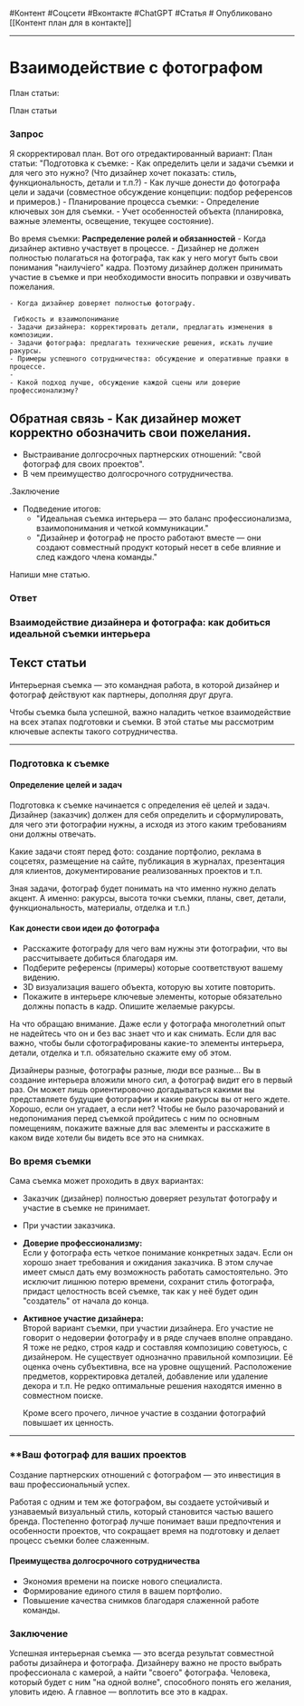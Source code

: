 #Контент #Соцсети #Вконтакте #ChatGPT #Статья # Опубликовано
[[Контент план для в контакте]]
__________
# Взаимодействие с фотографом

План статьи:


План статьи

### Запрос

Я скорректировал план. 
Вот ого отредактированный вариант:
План статьи:
"Подготовка к съемке:
	- Как определить цели и задачи съемки и для чего это нужно? (Что дизайнер хочет показать: стиль, функциональность, детали и т.п.?)
	- Как лучше донести до фотографа цели и задачи (совместное обсуждение концепции: подбор референсов и примеров.)
	- Планирование процесса съемки:
		- Определение ключевых зон для съемки.
	    - Учет особенностей объекта (планировка, важные элементы, освещение, текущее состояние).
	    
Во время съемки:
**Распределение ролей и обязанностей**
    - Когда дизайнер активно участвует в процессе.
	- Дизайнер не должен полностью полагаться на фотографа, так как у него могут быть свои понимания "наилучiего" кадра. Поэтому дизайнер должен принимать участие в съемке и при необходимости вносить поправки и озвучивать пожелания.
	    
    - Когда дизайнер доверяет полностью фотографу.
	
	 Гибкость и взаимопонимание
    - Задачи дизайнера: корректировать детали, предлагать изменения в композиции.
    - Задачи фотографа: предлагать технические решения, искать лучшие ракурсы.
    - Примеры успешного сотрудничества: обсуждение и оперативные правки в процессе.
    - 
    - Какой подход лучше, обсуждение каждой сцены или доверие профессионализму?
    
 **Обратная связь**
    - Как дизайнер может корректно обозначить свои пожелания.
---
- Выстраивание долгосрочных партнерских отношений: "свой фотограф для своих проектов".
- В чем преимущество долгосрочного сотрудничества.

.Заключение
- Подведение итогов:
    - "Идеальная съемка интерьера — это баланс профессионализма, взаимопонимания и четкой коммуникации."
    - "Дизайнер и фотограф не просто работают вместе — они создают совместный продукт который несет в себе влияние и след каждого члена команды."

Напиши мне статью. 


### Ответ
### **Взаимодействие дизайнера и фотографа: как добиться идеальной съемки интерьера**


## Текст статьи

Интерьерная съемка — это командная работа, в которой дизайнер и фотограф действуют как партнеры, дополняя друг друга. 

Чтобы съемка была успешной, важно наладить четкое взаимодействие на всех этапах подготовки и съемки. В этой статье мы рассмотрим ключевые аспекты такого сотрудничества.

---

### **Подготовка к съемке**

#### **Определение целей и задач**
Подготовка к съемке начинается с определения её целей и задач. Дизайнер (заказчик) должен для себя определить и сформулировать, для чего эти фотографии нужны, а исходя из этого каким требованиям они должны отвечать.

Какие задачи стоят перед фото: создание портфолио, реклама в соцсетях, размещение на сайте, публикация в журналах, презентация для клиентов, документирование реализованных проектов и т.п.

Зная задачи, фотограф будет понимать на что именно нужно делать акцент. А именно: ракурсы, высота точки съемки, планы, свет, детали, функциональность, материалы, отделка и т.п.)

#### **Как донести свои идеи до фотографа**

- Расскажите фотографу для чего вам нужны эти фотографии, что вы рассчитываете добиться благодаря им.
- Подберите референсы (примеры) которые соответствуют вашему видению. 
- 3D визуализация вашего объекта, которую вы хотите повторить.
- Покажите в интерьере ключевые элементы, которые обязательно должны попасть в кадр. Опишите желаемые ракурсы. 

На что обращаю внимание. Даже если у фотографа многолетний опыт не надейтесь что он и без вас знает что и как снимать.
Если для вас важно, чтобы были сфотографированы какие-то элементы интерьера, детали, отделка и т.п. обязательно скажите ему об этом. 

Дизайнеры разные, фотографы разные, люди все разные... Вы в создание интерьера вложили много сил, а фотограф видит его в первый раз. Он может лишь ориентировочно догадываться какими вы представляете будущие фотографии и какие ракурсы вы от него ждете. Хорошо, если он угадает, а если нет? Чтобы не было разочарований и недопонимания перед съемкой пройдитесь с ним по основным помещениям, покажите важные для вас элементы и расскажите в каком виде хотели бы видеть все это на снимках.

### **Во время съемки**

Сама съемка может проходить в двух вариантах:

- Заказчик (дизайнер) полностью доверяет результат фотографу и участие в съемке не принимает.
- При участии заказчика.

- **Доверие профессионализму:**  
    Если у фотографа есть четкое понимание конкретных задач. Если он хорошо знает требования и ожидания заказчика. В этом случае имеет смысл дать ему возможность работать самостоятельно. 
    Это исключит лишнюю потерю времени, сохранит стиль фотографа, придаст целостность всей съемке, так как у неё будет один "создатель" от начала до конца.
    
- **Активное участие дизайнера:**  
    Второй вариант съемки, при участии дизайнера. 
    Его участие не говорит о недоверии фотографу и в ряде случаев вполне оправдано. 
    Я тоже не редко, строя кадр и составляя композицию советуюсь, с дизайнером. 
    Не существует однозначно правильной композиции. Её оценка очень субъективна, все на уровне ощущений. 
    Расположение предметов, корректировка деталей, добавление или удаление декора и т.п. 
    Не редко оптимальные решения находятся именно в совместном поиске.
    
    Кроме всего прочего, личное участие в создании фотографий повышает их ценность. 



---

### **Ваш фотограф для ваших проектов

Создание партнерских отношений с фотографом — это инвестиция в ваш профессиональный успех.

Работая с одним и тем же фотографом, вы создаете устойчивый и узнаваемый визуальный стиль, который становится частью вашего бренда. Постепенно фотограф лучше понимает ваши предпочтения и особенности проектов, что сокращает время на подготовку и делает процесс съемки более слаженным.

#### **Преимущества долгосрочного сотрудничества**

- Экономия времени на поиске нового специалиста.
- Формирование единого стиля в вашем портфолио.
- Повышение качества снимков благодаря слаженной работе команды.

### **Заключение**

Успешная интерьерная съемка — это всегда результат совместной работы дизайнера и фотографа. 
 Дизайнеру важно не просто выбрать профессионала с камерой, а найти "своего" фотографа. Человека, который будет с ним "на одной волне", способного понять его желания, уловить идею.
 А главное — воплотить все это в кадрах.